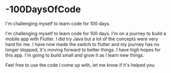 # -100DaysOfCode
I'm challenging myself to learn code for 100 days.

I'm challenging myself to learn code for 100 days. I'm on a journey to build a mobile app with Flutter. I did try Java but a lot of the concepts were very hard for me. I have now made the switch to flutter and my journey has no longer stopped, it's moving forward to better things. I have high hopes for this app. I'm going to build small and grow it as I learn new things.

Feel free to use the code I come up with, let me know if it's helped you.
